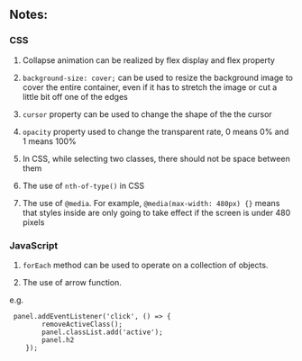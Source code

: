 ## Notes:

### CSS
1. Collapse animation can be realized by flex display and flex property
   

2. `background-size: cover;` can be used to resize the background image to cover the entire container, 
   even if it has to stretch the image or cut a little bit off one of the edges

   
3. `cursor` property can be used to change the shape of the the cursor


4. `opacity` property used to change the transparent rate, 0 means 0% and 1 means 100%


5. In CSS, while selecting two classes, there should not be space between them


6. The use of `nth-of-type()` in CSS


7. The use of `@media`. For example, `@media(max-width: 480px) {}` 
   means that styles inside are only going to take effect if the screen is under 480 pixels

### JavaScript
1. `forEach` method can be used to operate on a collection of objects.

2. The use of arrow function. 
   
e.g.

     panel.addEventListener('click', () => {
            removeActiveClass();
            panel.classList.add('active');
            panel.h2
        });
